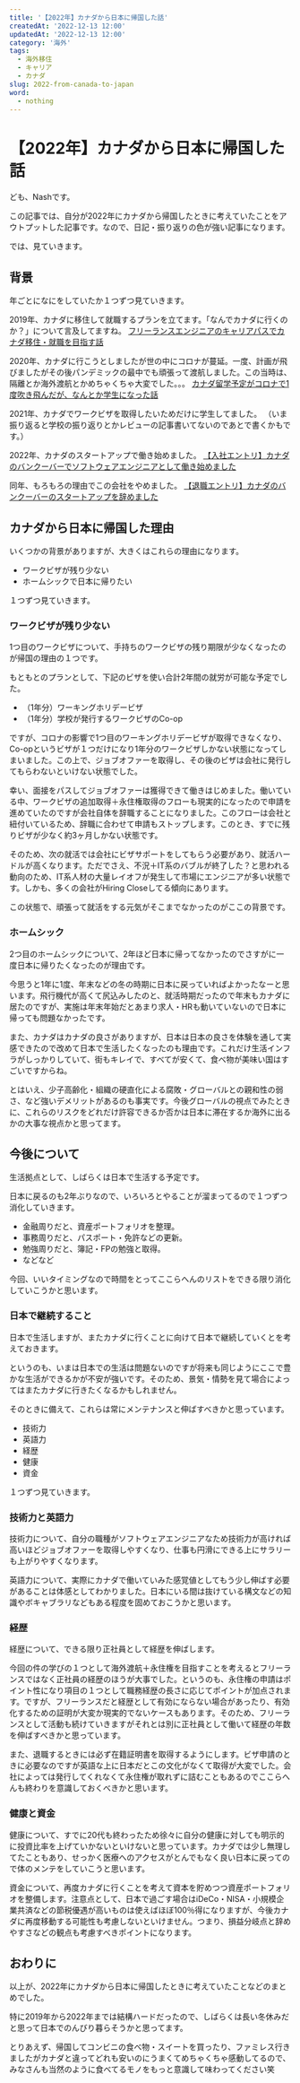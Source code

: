 ```yaml
---
title: '【2022年】カナダから日本に帰国した話'
createdAt: '2022-12-13 12:00'
updatedAt: '2022-12-13 12:00'
category: '海外'
tags:
  - 海外移住
  - キャリア
  - カナダ
slug: 2022-from-canada-to-japan
word:
  - nothing
---
```


# 【2022年】カナダから日本に帰国した話

ども、Nashです。

この記事では、自分が2022年にカナダから帰国したときに考えていたことをアウトプットした記事です。なので、日記・振り返りの色が強い記事になります。

では、見ていきます。

## 背景

年ごとになにをしていたか１つずつ見ていきます。

2019年、カナダに移住して就職するプランを立てます。「なんでカナダに行くのか？」について言及してますね。
[フリーランスエンジニアのキャリアパスでカナダ移住・就職を目指す話](https://snamiki1212.com/career-path-for-canada)

2020年、カナダに行こうとしましたが世の中にコロナが蔓延。一度、計画が飛びましたがその後パンデミックの最中でも頑張って渡航しました。この当時は、隔離とか海外渡航とかめちゃくちゃ大変でした。。。
[カナダ留学予定がコロナで1度吹き飛んだが、なんとか学生になった話](https://snamiki1212.com/becoming-canada-student-during-covid-year)

2021年、カナダでワークビザを取得したいためだけに学生してました。
（いま振り返ると学校の振り返りとかレビューの記事書いてないのであとで書くかもです。）

2022年、カナダのスタートアップで働き始めました。
[【入社エントリ】カナダのバンクーバーでソフトウェアエンジニアとして働き始めました](https://snamiki1212.com/entry-company-simbi)

同年、もろもろの理由でこの会社をやめました。
[【退職エントリ】カナダのバンクーバーのスタートアップを辞めました](https://snamiki1212.com/resignation-company-simbi)

## カナダから日本に帰国した理由

いくつかの背景がありますが、大きくはこれらの理由になります。
- ワークビザが残り少ない
- ホームシックで日本に帰りたい

１つずつ見ていきます。

### ワークビザが残り少ない

1つ目のワークビザについて、手持ちのワークビザの残り期限が少なくなったのが帰国の理由の１つです。

もともとのプランとして、下記のビザを使い合計2年間の就労が可能な予定でした。
- （1年分）ワーキングホリデービザ
- （1年分）学校が発行するワークビザのCo-op

ですが、コロナの影響で1つ目のワーキングホリデービザが取得できなくなり、Co-opというビザが１つだけになり1年分のワークビザしかない状態になってしまいました。この上で、ジョブオファーを取得し、その後のビザは会社に発行してもらわないといけない状態でした。

幸い、面接をパスしてジョブオファーは獲得できて働きはじめました。働いている中、ワークビザの追加取得＋永住権取得のフローも現実的になったので申請を進めていたのですが会社自体を辞職することになりました。このフローは会社と紐付いているため、辞職に合わせて申請もストップします。このとき、すでに残りビザが少なく約3ヶ月しかない状態です。

そのため、次の就活では会社にビザサポートをしてもらう必要があり、就活ハードルが高くなります。ただでさえ、不況＋IT系のバブルが終了した？と思われる動向のため、IT系人材の大量レイオフが発生して市場にエンジニアが多い状態です。しかも、多くの会社がHiring Closeしてる傾向にあります。

この状態で、頑張って就活をする元気がそこまでなかったのがここの背景です。

### ホームシック

2つ目のホームシックについて、2年ほど日本に帰ってなかったのでさすがに一度日本に帰りたくなったのが理由です。

今思うと1年に1度、年末などの冬の時期に日本に戻っていればよかったなーと思います。飛行機代が高くて尻込みしたのと、就活時期だったので年末もカナダに居たのですが、実施は年末年始だとあまり求人・HRも動いていないので日本に帰っても問題なかったです。

また、カナダはカナダの良さがありますが、日本は日本の良さを体験を通して実感できたので改めて日本で生活したくなったのも理由です。これだけ生活インフラがしっかりしていて、街もキレイで、すべてが安くて、食べ物が美味い国はすごいですからね。

とはいえ、少子高齢化・組織の硬直化による腐敗・グローバルとの親和性の弱さ、など強いデメリットがあるのも事実です。今後グローバルの視点でみたときに、これらのリスクをどれだけ許容できるか否かは日本に滞在するか海外に出るかの大事な視点かと思ってます。

## 今後について

生活拠点として、しばらくは日本で生活する予定です。

日本に戻るのも2年ぶりなので、いろいろとやることが溜まってるので１つずつ消化していきます。

- 金融周りだと、資産ポートフォリオを整理。
- 事務周りだと、パスポート・免許などの更新。
- 勉強周りだと、簿記・FPの勉強と取得。
- などなど

今回、いいタイミングなので時間をとってここらへんのリストをできる限り消化していこうかと思います。

### 日本で継続すること

日本で生活しますが、またカナダに行くことに向けて日本で継続していくとを考えておきます。

というのも、いまは日本での生活は問題ないのですが将来も同じようにここで豊かな生活ができるかが不安が強いです。そのため、景気・情勢を見て場合によってはまたカナダに行きたくなるかもしれません。

そのときに備えて、これらは常にメンテナンスと伸ばすべきかと思っています。

- 技術力
- 英語力
- 経歴
- 健康
- 資金

１つずつ見ていきます。

### 技術力と英語力

技術力について、自分の職種がソフトウェアエンジニアなため技術力が高ければ高いほどジョブオファーを取得しやすくなり、仕事も円滑にできる上にサラリーも上がりやすくなります。

英語力について、実際にカナダで働いていみた感覚値としてもう少し伸ばす必要があることは体感としてわかりました。日本にいる間は抜けている構文などの知識やボキャブラリなどもある程度を固めておこうかと思います。

### 経歴

経歴について、できる限り正社員として経歴を伸ばします。

今回の件の学びの１つとして海外渡航＋永住権を目指すことを考えるとフリーランスではなく正社員の経歴のほうが大事でした。というのも、永住権の申請はポイント性になり項目の１つとして職務経歴の長さに応じてポイントが加点されます。ですが、フリーランスだと経歴として有効にならない場合があったり、有効化するための証明が大変か現実的でないケースもあります。そのため、フリーランスとして活動も続けていきますがそれとは別に正社員として働いて経歴の年数を伸ばすべきかと思っています。

また、退職するときには必ず在籍証明書を取得するようにします。ビザ申請のときに必要なのですが英語な上に日本だとこの文化がなくて取得が大変でした。会社によっては発行してくれなくて永住権が取れずに詰むこともあるのでここらへんも終わりを意識しておくべきかと思います。

### 健康と資金

健康について、すでに20代も終わったため徐々に自分の健康に対しても明示的に投資比率を上げていかないといけないと思っています。カナダでは少し無理してたこともあり、せっかく医療へのアクセスがとんでもなく良い日本に戻ってので体のメンテをしていこうと思います。

資金について、再度カナダに行くことを考えて資本を貯めつつ資産ポートフォリオを整備します。注意点として、日本で過ごす場合はiDeCo・NISA・小規模企業共済などの節税優遇が高いものは使えばほぼ100％得になりますが、今後カナダに再度移動する可能性も考慮しないといけません。つまり、損益分岐点と辞めやすさなどの観点も考慮すべきポイントになります。

## おわりに

以上が、2022年にカナダから日本に帰国したときに考えていたことなどのまとめでした。

特に2019年から2022年までは結構ハードだったので、しばらくは長い冬休みだと思って日本でのんびり暮らそうかと思ってます。

とりあえず、帰国してコンビニの食べ物・スイートを買ったり、ファミレス行きましたがカナダと違ってどれも安いのにうまくてめちゃくちゃ感動してるので、みなさんも当然のように食べてるモノをもっと意識して味わってください笑
